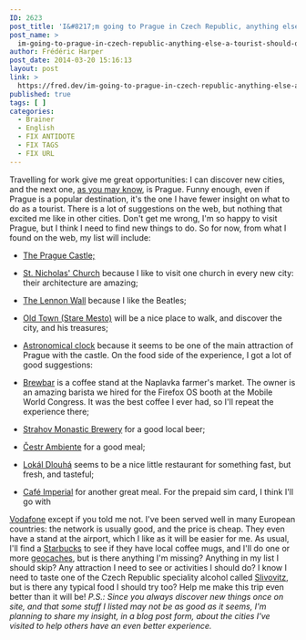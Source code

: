 ```yaml
---
ID: 2623
post_title: 'I&#8217;m going to Prague in Czech Republic, anything else a tourist should do?'
post_name: >
  im-going-to-prague-in-czech-republic-anything-else-a-tourist-should-do
author: Frédéric Harper
post_date: 2014-03-20 15:16:13
layout: post
link: >
  https://fred.dev/im-going-to-prague-in-czech-republic-anything-else-a-tourist-should-do/
published: true
tags: [ ]
categories:
  - Brainer
  - English
  - FIX ANTIDOTE
  - FIX TAGS
  - FIX URL
---
```

Travelling for work give me great opportunities: I can discover new cities, and the next one, [as you may know][1], is Prague. Funny enough, even if Prague is a popular destination, it's the one I have fewer insight on what to do as a tourist. There is a lot of suggestions on the web, but nothing that excited me like in other cities. Don't get me wrong, I'm so happy to visit Prague, but I think I need to find new things to do. So for now, from what I found on the web, my list will include: 
*   [The Prague Castle;][2]
*   [St. Nicholas' Church][3] because I like to visit one church in every new city: their architecture are amazing;
*   [The Lennon Wall][4] because I like the Beatles;
*   [Old Town (Stare Mesto)][5] will be a nice place to walk, and discover the city, and his treasures;
*   [Astronomical clock][6] because it seems to be one of the main attraction of Prague with the castle. On the food side of the experience, I got a lot of good suggestions: 

*   [Brewbar][7] is a coffee stand at the Naplavka farmer's market. The owner is an amazing barista we hired for the Firefox OS booth at the Mobile World Congress. It was the best coffee I ever had, so I'll repeat the experience there;
*   [Strahov Monastic Brewery][8] for a good local beer;
*   [Čestr Ambiente][9] for a good meal;
*   [Lokál Dlouhá][10] seems to be a nice little restaurant for something fast, but fresh, and tasteful;
*   [Café Imperial][11] for another great meal. For the prepaid sim card, I think I'll go with 

[Vodafone][12] except if you told me not. I've been served well in many European countries: the network is usually good, and the price is cheap. They even have a stand at the airport, which I like as it will be easier for me. As usual, I'll find a [Starbucks][13] to see if they have local coffee mugs, and I'll do one or more [geocaches][14], but is there anything I'm missing? Anything in my list I should skip? Any attraction I need to see or activities I should do? I know I need to taste one of the Czech Republic speciality alcohol called [Slivovitz][15], but is there any typical food I should try too? Help me make this trip even better than it will be! *P.S.: Since you always discover new things once on site, and that some stuff I listed may not be as good as it seems, I'm planning to share my insight, in a blog post form, about the cities I've visited to help others have an even better experience.*

 [1]: http://fred.dev/ill-speak-at-praguejs-in-prague-czech-republic/ "I’ll speak at PragueJS, in Prague, Czech Republic"
 [2]: https://www.hrad.cz/en/prague-castle/prague-castle-tourist-information/visit-of-prague-castle.shtml "The Prague Castle website"
 [3]: http://www.stnicholas.cz/en/ "St. Nicholas' Church website"
 [4]: https://en.wikipedia.org/wiki/Lennon_Wall "The Lennon Wall Wikipedia page"
 [5]: https://www.czech.cz/en/Discover-CZ/Facts-about-the-Czech-Republic/Old-Town-%28Stare-Mesto%29 "Old Town (Stare Mesto) website"
 [6]: https://en.wikipedia.org/wiki/Prague_astronomical_clock "Prague Astronomical Clock Wikipedia page"
 [7]: https://www.facebook.com/pages/Brewbar/491780760907331 "Brewbar Facebook page"
 [8]: https://www.klasterni-pivovar.cz/ "Strahov Monastic Brewery website"
 [9]: http://cestr.ambi.cz/en/ "Čestr Ambiente website"
 [10]: http://lokal-dlouha.ambi.cz/en/ "Lokál Dlouhá website"
 [11]: https://www.cafeimperial.cz/en/ "Café Imperial website"
 [12]: https://www.vodafone.cz/en/ "Vodafone Czech Republic website"
 [13]: https://www.starbuckscoffee.cz/ "Czech Republic Starbucks"
 [14]: https://www.geocaching.com/profile/?guid=7feede35-46e4-45da-a4d7-4c4bef7b729c "My Geocaching profile"
 [15]: https://en.wikipedia.org/wiki/Slivovitz "Slivovitz Wikipedia Article"